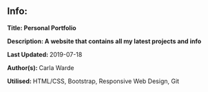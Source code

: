 <h2>Info:</h2>
<p><b>Title: Personal Portfolio</b></p>
<p><b>Description: A website that contains all my latest projects and info</b></p>
<p><b>Last Updated: </b>2019-07-18</p>
<p><b>Author(s): </b>Carla Warde</p>
<p><b>Utilised: </b>HTML/CSS, Bootstrap, Responsive Web Design, Git</p>
